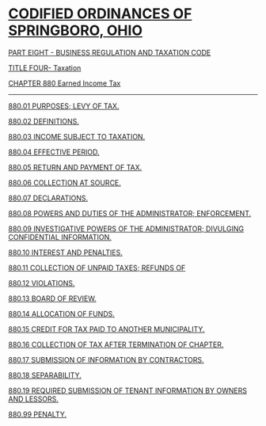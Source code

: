 [CODIFIED ORDINANCES OF SPRINGBORO, OHIO](index.html)
=====================================================

[PART EIGHT - BUSINESS REGULATION AND TAXATION CODE](394aa412.html)

[TITLE FOUR- Taxation](3f15a412.html)

[CHAPTER 880 Earned Income Tax](3f1da412.html)

* * * * *

[880.01 PURPOSES; LEVY OF TAX.](3f3ca412.html)

[880.02 DEFINITIONS.](3f40a412.html)

[880.03 INCOME SUBJECT TO TAXATION.](3f58a412.html)

[880.04 EFFECTIVE PERIOD.](3f81a412.html)

[880.05 RETURN AND PAYMENT OF TAX.](3f8aa412.html)

[880.06 COLLECTION AT SOURCE.](3f9ca412.html)

[880.07 DECLARATIONS.](3fa7a412.html)

[880.08 POWERS AND DUTIES OF THE ADMINISTRATOR;
ENFORCEMENT.](3fbaa412.html)

[880.09 INVESTIGATIVE POWERS OF THE ADMINISTRATOR; DIVULGING
CONFIDENTIAL INFORMATION.](3fc6a412.html)

[880.10 INTEREST AND PENALTIES.](3fd2a412.html)

[880.11 COLLECTION OF UNPAID TAXES; REFUNDS OF](3fdca412.html)

[880.12 VIOLATIONS.](3fe5a412.html)

[880.13 BOARD OF REVIEW.](3ff7a412.html)

[880.14 ALLOCATION OF FUNDS.](3ffea412.html)

[880.15 CREDIT FOR TAX PAID TO ANOTHER MUNICIPALITY.](4002a412.html)

[880.16 COLLECTION OF TAX AFTER TERMINATION OF CHAPTER.](4008a412.html)

[880.17 SUBMISSION OF INFORMATION BY CONTRACTORS.](400da412.html)

[880.18 SEPARABILITY.](4012a412.html)

[880.19 REQUIRED SUBMISSION OF TENANT INFORMATION BY OWNERS AND
LESSORS.](4015a412.html)

[880.99 PENALTY.](401da412.html)
